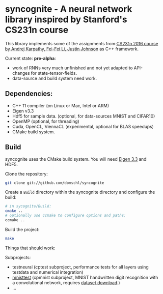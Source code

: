 # syncognite - A neural network library inspired by Stanford's CS231n course

This library implements some of the assignments from [CS231n 2016 course by Andrej Karpathy, Fei-Fei Li, Justin Johnson](http://cs231n.stanford.edu/index.html) as C++ framework.

Current state: **pre-alpha**:
* work of RNNs very much unfinished and not yet adapted to API-changes for state-tensor-fields.
* data-source and build system need work.

## Dependencies:
* C++ 11 compiler (on Linux or Mac, Intel or ARM)
* Eigen v3.3
* Hdf5 for sample data. (optional, for data-sources MNIST and CIFAR10)
* OpenMP (optional, for threading)
* Cuda, OpenCL, ViennaCL (experimental, optional for BLAS speedups)
* CMake build system.

## Build
syncognite uses the CMake build system. You will need [Eigen 3.3](http://eigen.tuxfamily.org/index.php?title=Main_Page) and HDF5.

Clone the repository:
```bash
git clone git://github.com/domschl/syncognite
```
Create a ```Build``` directory within the syncognite directory and configure the build:
```bash
# in sycognite/Build:
cmake ..
# optionally use ccmake to configure options and paths:
ccmake ..
```
Build the project:
```bash
make
```
Things that should work:

Subprojects:
* testneural (cptest subproject, performance tests for all layers using testdata and numerical integration)
* [mnisttest](cpmnist/README.md) (cpmnist subproject, MNIST handwritten digit recognition with a convolutional network, requires [dataset download](datasets/README.md).)
* ...
